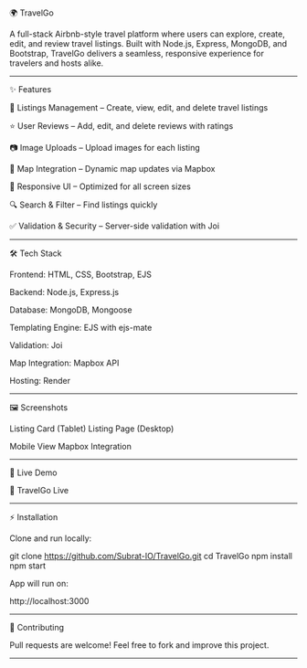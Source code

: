 

🌍 TravelGo

A full-stack Airbnb-style travel platform where users can explore, create, edit, and review travel listings. Built with Node.js, Express, MongoDB, and Bootstrap, TravelGo delivers a seamless, responsive experience for travelers and hosts alike.


---

✨ Features

🏡 Listings Management – Create, view, edit, and delete travel listings

⭐ User Reviews – Add, edit, and delete reviews with ratings

📷 Image Uploads – Upload images for each listing

📍 Map Integration – Dynamic map updates via Mapbox

📱 Responsive UI – Optimized for all screen sizes

🔍 Search & Filter – Find listings quickly

✅ Validation & Security – Server-side validation with Joi



---

🛠 Tech Stack

Frontend: HTML, CSS, Bootstrap, EJS

Backend: Node.js, Express.js

Database: MongoDB, Mongoose

Templating Engine: EJS with ejs-mate

Validation: Joi

Map Integration: Mapbox API

Hosting: Render



---

🖼 Screenshots

Listing Card (Tablet)	Listing Page (Desktop)

	


Mobile View	Mapbox Integration

	



---

🚀 Live Demo

🔗 TravelGo Live


---

⚡ Installation

Clone and run locally:

git clone https://github.com/Subrat-IO/TravelGo.git
cd TravelGo
npm install
npm start

App will run on:

http://localhost:3000


---

🤝 Contributing

Pull requests are welcome! Feel free to fork and improve this project.


---
